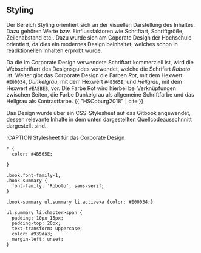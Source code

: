 ## Styling

Der Bereich Styling orientiert sich an der visuellen Darstellung des Inhaltes. Dazu gehören Werte bzw. Einflussfaktoren wie Schriftart, Schriftgröße, Zeilenabstand etc.. Dazu wurde sich am Coporate Design der Hochschule orientiert, da dies ein modernes Design beinhaltet, welches schon in readktionellen Inhalten erprobt wurde.

Da die im Corporate Design verwendete Schriftart kommerziell ist, wird die Webschriftart des Designsguides verwendet, welche die Schrifart *Roboto* ist. Weiter gibt das Corporate Design die Farben _Rot_, mit dem Hexwert `#E00034`, _Dunkelgrau_, mit dem Hexwert `#4B565E`, und _Hellgrau_, mit dem Hexwert `#EAEBEB`, vor. Die Farbe Rot wird hierbei bei Verknüpfungen zwischen Seiten, die Farbe Dunkelgrau als allgemeine Schriftfarbe und das Hellgrau als Kontrastfarbe. {{ "HSCoburg2018" | cite }}

Das Design wurde über ein CSS-Stylesheet auf das Gitbook angewendet, dessen relevante Inhalte in dem unten dargestellten Quellcodeausschnnitt dargestellt sind.

!CAPTION Stylesheet für das Corporate Design
```
* {
  color: #4B565E;

}

.book.font-family-1,
.book-summary {
  font-family: 'Roboto', sans-serif;
}

.book-summary ul.summary li.active>a {color: #E00034;}

ul.summary li.chapter>span {
  padding: 10px 15px;
  padding-top: 20px;
  text-transform: uppercase;
  color: #939da3;
  margin-left: unset;
}
```
